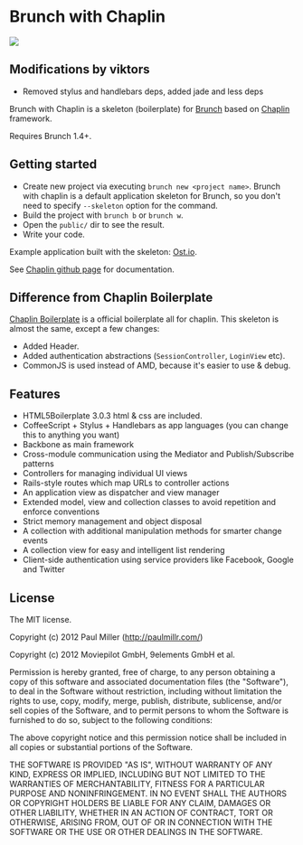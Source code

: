 # Brunch with Chaplin
![](https://a248.e.akamai.net/camo.github.com/b7ebb8bbcec7938940cf8e9c441124c3bddafd3a/687474703a2f2f662e636c2e6c792f6974656d732f34373039326b30423141334a317a3166306b34362f6277632e706e67)

## Modifications by viktors
* Removed stylus and handlebars deps, added jade and less deps

Brunch with Chaplin is a skeleton (boilerplate) for [Brunch](http://brunch.io) 
based on [Chaplin](https://github.com/chaplinjs/chaplin) framework.

Requires Brunch 1.4+.

## Getting started
* Create new project via executing `brunch new <project name>`.
Brunch with chaplin is a default application skeleton for Brunch,
so you don't need to specify `--skeleton` option for the command.
* Build the project with `brunch b` or `brunch w`.
* Open the `public/` dir to see the result.
* Write your code.

Example application built with the skeleton:
[Ost.io](https://github.com/paulmillr/ostio).

See [Chaplin github page](https://github.com/chaplinjs/chaplin) for
documentation.

## Difference from Chaplin Boilerplate
[Chaplin Boilerplate](https://github.com/chaplinjs/chaplin-boilerplate)
is a official boilerplate all for chaplin. This skeleton is almost the same,
except a few changes:

* Added Header.
* Added authentication abstractions (`SessionController`, `LoginView` etc).
* CommonJS is used instead of AMD, because it's easier to use & debug.

## Features
* HTML5Boilerplate 3.0.3 html & css are included.
* CoffeeScript + Stylus + Handlebars as app languages
(you can change this to anything you want)
* Backbone as main framework
* Cross-module communication using the Mediator and Publish/Subscribe patterns
* Controllers for managing individual UI views
* Rails-style routes which map URLs to controller actions
* An application view as dispatcher and view manager
* Extended model, view and collection classes to avoid repetition and
enforce conventions
* Strict memory management and object disposal
* A collection with additional manipulation methods for smarter change events
* A collection view for easy and intelligent list rendering
* Client-side authentication using service providers like Facebook, Google
and Twitter

## License
The MIT license.

Copyright (c) 2012 Paul Miller (http://paulmillr.com/)

Copyright (c) 2012 Moviepilot GmbH, 9elements GmbH et al.

Permission is hereby granted, free of charge, to any person obtaining a copy of
this software and associated documentation files (the "Software"), to deal in
the Software without restriction, including without limitation the rights to
use, copy, modify, merge, publish, distribute, sublicense, and/or sell copies
of the Software, and to permit persons to whom the Software is furnished to do
so, subject to the following conditions:

The above copyright notice and this permission notice shall be included in all
copies or substantial portions of the Software.

THE SOFTWARE IS PROVIDED "AS IS", WITHOUT WARRANTY OF ANY KIND, EXPRESS OR
IMPLIED, INCLUDING BUT NOT LIMITED TO THE WARRANTIES OF MERCHANTABILITY,
FITNESS FOR A PARTICULAR PURPOSE AND NONINFRINGEMENT. IN NO EVENT SHALL THE
AUTHORS OR COPYRIGHT HOLDERS BE LIABLE FOR ANY CLAIM, DAMAGES OR OTHER
LIABILITY, WHETHER IN AN ACTION OF CONTRACT, TORT OR OTHERWISE, ARISING FROM,
OUT OF OR IN CONNECTION WITH THE SOFTWARE OR THE USE OR OTHER DEALINGS IN THE
SOFTWARE.
